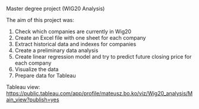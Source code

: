 Master degree project (WIG20 Analysis)

The aim of this project was:
1) Check which companies are currently in Wig20
2) Create an Excel file with one sheet for each company
3) Extract historical data and indexes for companies
4) Create a preliminary data analysis
5) Create linear regression model and try to predict future closing price for each company
6) Visualize the data
7) Prepare data for Tableau

Tableau view: https://public.tableau.com/app/profile/mateusz.bo.ko/viz/Wig20_analysis/Main_view?publish=yes
